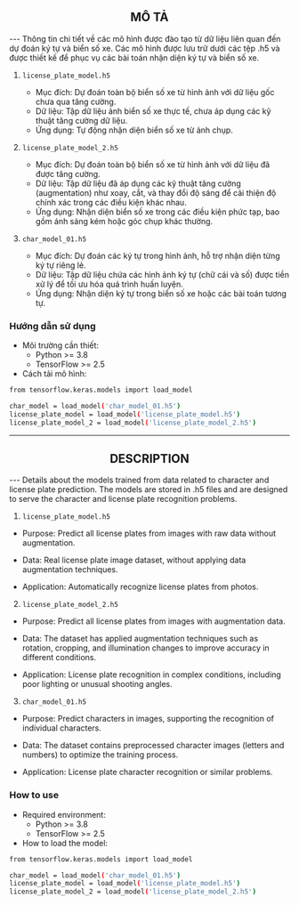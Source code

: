 <h2 align="center">MÔ TẢ</h2>
---
Thông tin chi tiết về các mô hình được đào tạo từ dữ liệu liên quan đến dự đoán ký tự và biển số xe. Các mô hình được lưu trữ dưới các tệp .h5 và được thiết kế để phục vụ các bài toán nhận diện ký tự và biển số xe.

1. `license_plate_model.h5`
    - Mục đích: Dự đoán toàn bộ biển số xe từ hình ảnh với dữ liệu gốc chưa qua tăng cường.
    - Dữ liệu: Tập dữ liệu ảnh biển số xe thực tế, chưa áp dụng các kỹ thuật tăng cường dữ liệu.
    - Ứng dụng: Tự động nhận diện biển số xe từ ảnh chụp.

2. `license_plate_model_2.h5`
    - Mục đích: Dự đoán toàn bộ biển số xe từ hình ảnh với dữ liệu đã được tăng cường.
    - Dữ liệu: Tập dữ liệu đã áp dụng các kỹ thuật tăng cường (augmentation) như xoay, cắt, và thay đổi độ sáng để cải thiện độ chính xác trong các điều kiện khác nhau.
    - Ứng dụng: Nhận diện biển số xe trong các điều kiện phức tạp, bao gồm ánh sáng kém hoặc góc chụp khác thường.
3. `char_model_01.h5`
    - Mục đích: Dự đoán các ký tự trong hình ảnh, hỗ trợ nhận diện từng ký tự riêng lẻ.
    - Dữ liệu: Tập dữ liệu chứa các hình ảnh ký tự (chữ cái và số) được tiền xử lý để tối ưu hóa quá trình huấn luyện.
    - Ứng dụng: Nhận diện ký tự trong biển số xe hoặc các bài toán tương tự.
### Hướng dẫn sử dụng
- Môi trường cần thiết:
    - Python >= 3.8
    - TensorFlow >= 2.5
- Cách tải mô hình:
```bash
from tensorflow.keras.models import load_model

char_model = load_model('char_model_01.h5')
license_plate_model = load_model('license_plate_model.h5')
license_plate_model_2 = load_model('license_plate_model_2.h5')
```

----

<h2 align="center">DESCRIPTION</h2>
---
Details about the models trained from data related to character and license plate prediction. The models are stored in .h5 files and are designed to serve the character and license plate recognition problems.

1. `license_plate_model.h5`
- Purpose: Predict all license plates from images with raw data without augmentation.

- Data: Real license plate image dataset, without applying data augmentation techniques.

- Application: Automatically recognize license plates from photos.

2. `license_plate_model_2.h5`
- Purpose: Predict all license plates from images with augmentation data.
- Data: The dataset has applied augmentation techniques such as rotation, cropping, and illumination changes to improve accuracy in different conditions.

- Application: License plate recognition in complex conditions, including poor lighting or unusual shooting angles.

3. `char_model_01.h5`
- Purpose: Predict characters in images, supporting the recognition of individual characters.

- Data: The dataset contains preprocessed character images (letters and numbers) to optimize the training process.

- Application: License plate character recognition or similar problems.

### How to use
- Required environment:
    - Python >= 3.8
    - TensorFlow >= 2.5
- How to load the model:
```bash
from tensorflow.keras.models import load_model

char_model = load_model('char_model_01.h5')
license_plate_model = load_model('license_plate_model.h5')
license_plate_model_2 = load_model('license_plate_model_2.h5')
```